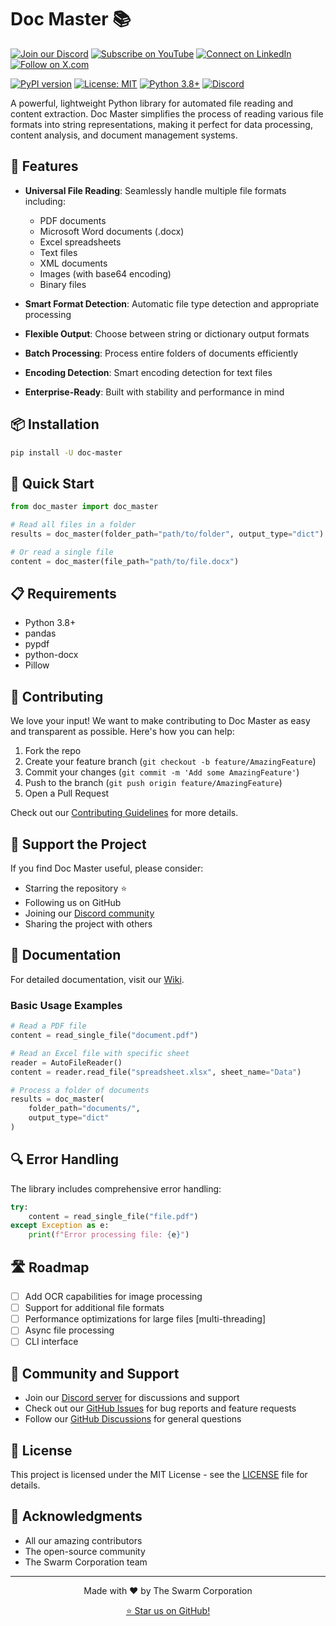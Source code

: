 # Doc Master 📚

[![Join our Discord](https://img.shields.io/badge/Discord-Join%20our%20server-5865F2?style=for-the-badge&logo=discord&logoColor=white)](https://discord.gg/agora-999382051935506503) [![Subscribe on YouTube](https://img.shields.io/badge/YouTube-Subscribe-red?style=for-the-badge&logo=youtube&logoColor=white)](https://www.youtube.com/@kyegomez3242) [![Connect on LinkedIn](https://img.shields.io/badge/LinkedIn-Connect-blue?style=for-the-badge&logo=linkedin&logoColor=white)](https://www.linkedin.com/in/kye-g-38759a207/) [![Follow on X.com](https://img.shields.io/badge/X.com-Follow-1DA1F2?style=for-the-badge&logo=x&logoColor=white)](https://x.com/kyegomezb)


[![PyPI version](https://badge.fury.io/py/doc-master.svg)](https://badge.fury.io/py/doc-master)
[![License: MIT](https://img.shields.io/badge/License-MIT-yellow.svg)](https://opensource.org/licenses/MIT)
[![Python 3.8+](https://img.shields.io/badge/python-3.8+-blue.svg)](https://www.python.org/downloads/)
[![Discord](https://img.shields.io/discord/999382051935506503?color=7289da&label=Discord&logo=discord&logoColor=white)](https://discord.gg/agora-999382051935506503)

A powerful, lightweight Python library for automated file reading and content extraction. Doc Master simplifies the process of reading various file formats into string representations, making it perfect for data processing, content analysis, and document management systems.

## 🚀 Features

- **Universal File Reading**: Seamlessly handle multiple file formats including:
  - PDF documents
  - Microsoft Word documents (.docx)
  - Excel spreadsheets
  - Text files
  - XML documents
  - Images (with base64 encoding)
  - Binary files

- **Smart Format Detection**: Automatic file type detection and appropriate processing
- **Flexible Output**: Choose between string or dictionary output formats
- **Batch Processing**: Process entire folders of documents efficiently
- **Encoding Detection**: Smart encoding detection for text files
- **Enterprise-Ready**: Built with stability and performance in mind

## 📦 Installation

```bash
pip install -U doc-master
```

## 🔧 Quick Start

```python
from doc_master import doc_master

# Read all files in a folder
results = doc_master(folder_path="path/to/folder", output_type="dict")

# Or read a single file
content = doc_master(file_path="path/to/file.docx")
```

## 📋 Requirements

- Python 3.8+
- pandas
- pypdf
- python-docx
- Pillow

## 🤝 Contributing

We love your input! We want to make contributing to Doc Master as easy and transparent as possible. Here's how you can help:

1. Fork the repo
2. Create your feature branch (`git checkout -b feature/AmazingFeature`)
3. Commit your changes (`git commit -m 'Add some AmazingFeature'`)
4. Push to the branch (`git push origin feature/AmazingFeature`)
5. Open a Pull Request

Check out our [Contributing Guidelines](CONTRIBUTING.md) for more details.

## 🌟 Support the Project

If you find Doc Master useful, please consider:
- Starring the repository ⭐
- Following us on GitHub
- Joining our [Discord community](https://discord.gg/agora-999382051935506503)
- Sharing the project with others

## 📖 Documentation

For detailed documentation, visit our [Wiki](https://github.com/The-Swarm-Corporation/doc-master/wiki).

### Basic Usage Examples

```python
# Read a PDF file
content = read_single_file("document.pdf")

# Read an Excel file with specific sheet
reader = AutoFileReader()
content = reader.read_file("spreadsheet.xlsx", sheet_name="Data")

# Process a folder of documents
results = doc_master(
    folder_path="documents/",
    output_type="dict"
)
```

## 🔍 Error Handling

The library includes comprehensive error handling:

```python
try:
    content = read_single_file("file.pdf")
except Exception as e:
    print(f"Error processing file: {e}")
```

## 🛣️ Roadmap

- [ ] Add OCR capabilities for image processing
- [ ] Support for additional file formats
- [ ] Performance optimizations for large files [multi-threading]
- [ ] Async file processing
- [ ] CLI interface

## 💬 Community and Support

- Join our [Discord server](https://discord.gg/agora-999382051935506503) for discussions and support
- Check out our [GitHub Issues](https://github.com/The-Swarm-Corporation/doc-master/issues) for bug reports and feature requests
- Follow our [GitHub Discussions](https://github.com/The-Swarm-Corporation/doc-master/discussions) for general questions

## 📄 License

This project is licensed under the MIT License - see the [LICENSE](LICENSE) file for details.

## 🙏 Acknowledgments

- All our amazing contributors
- The open-source community
- The Swarm Corporation team

---

<p align="center">
  Made with ❤️ by The Swarm Corporation
</p>

<p align="center">
  <a href="https://github.com/The-Swarm-Corporation/doc-master/stargazers">⭐ Star us on GitHub!</a>
</p>